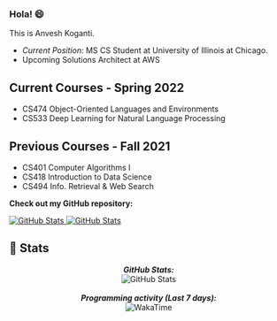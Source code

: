 ### Hola! 😄

<!--
**anveshcma/anveshcma** is a ✨ _special_ ✨ repository because its `README.md` (this file) appears on your GitHub profile.

Here are some ideas to get you started:

- 🔭 I’m currently working on ...
- 🌱 I’m currently learning ...
- 👯 I’m looking to collaborate on ...
- 🤔 I’m looking for help with ...
- 💬 Ask me about ...
- 📫 How to reach me: ...
- 😄 Pronouns: ...
- ⚡ Fun fact: ...
-->

This is Anvesh Koganti. 
- <i>Current Position:</i> MS CS Student at University of Illinois at Chicago. 
- Upcoming Solutions Architect at AWS

<h2>Current Courses - Spring 2022</h2>

- CS474 Object-Oriented Languages and Environments
- CS533 Deep Learning for Natural Language Processing

<h2>Previous Courses - Fall 2021</h2>

- CS401 Computer Algorithms I
- CS418 Introduction to Data Science
- CS494 Info. Retrieval & Web Search


__Check out my GitHub repository:__

<div>
  <p>
    <a href="https://github.com/anveshcma/UIC-Domain-Search-Engine">
      <img src="https://github-readme-stats.vercel.app/api/pin/?username=anveshcma&repo=UIC-Domain-Search-Engine" alt="GitHub Stats" />
    </a>
    <a href="https://github.com/anveshcma/Gutenberg-Book-Genre-Classifier">
      <img src="https://github-readme-stats.vercel.app/api/pin/?username=anveshcma&repo=Gutenberg-Book-Genre-Classifier" alt="GitHub Stats" />
    </a>
  </p>
</div>

<h2>👀 Stats</h2>

<div>
<!--   <p align="center">
    <b><em>Now listening to:</em></b> <br/>
    <img src="https://spotify-github-profile.vercel.app/api/view?uid=lakshmanan.meiyappan&cover_image=true&theme=novatorem" alt="Now Listenting to" />
  </p> -->
  
  <p align="center">
  <b><em>GitHub Stats:</em></b> <br/>
    <img src="https://github-readme-streak-stats.herokuapp.com/?user=anveshcma" alt="GitHub Stats" /> <br/><br/>
  <b><em>Programming activity (Last 7 days):</em></b> <br/>
    <img src="https://github-readme-stats.vercel.app/api/wakatime?username=anveshcma" alt="WakaTime" />
  </p>
</div>
<!--
<h2> About Me :</h2>

I'm a Graduate Student living in Chicago, IL. Outside Tech, I love to read, enjoy music and explore nature outdoors. If you are around Chicago, drop an email and let's catch-up over Coffee!

- Write to me: [anveshcma@gmail.com](mailto:anveshcma@gmail.com)
-->
<h2>📫 How to reach me:</h2>

<a href="mailto:anveshcma@gmail.com">![anveshcma@gmail.com](https://img.shields.io/badge/Gmail-D14836?style=for-the-badge&logo=gmail&logoColor=white)</a> <a href="https://www.linkedin.com/in/anvesh-koganti/">![LinkedIn](https://img.shields.io/badge/LinkedIn-0077B5?style=for-the-badge&logo=linkedin&logoColor=white)</a>
